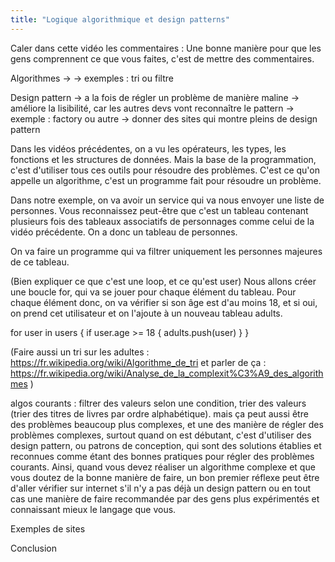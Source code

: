 ```yaml
---
title: "Logique algorithmique et design patterns"
---
```


Caler dans cette vidéo les commentaires : Une bonne manière pour que les gens comprennent ce que vous faites, c'est de mettre des commentaires.

Algorithmes
-> 
-> exemples : tri ou filtre

Design pattern
-> a la fois de régler un problème de manière maline
-> améliore la lisibilité, car les autres devs vont reconnaître le pattern
-> exemple : factory ou autre
-> donner des sites qui montre pleins de design pattern


Dans les vidéos précédentes, on a vu les opérateurs, les types, les fonctions et les structures de données. Mais la base de la programmation, c'est d'utiliser tous ces outils pour résoudre des problèmes. C'est ce qu'on appelle un algorithme, c'est un programme fait pour résoudre un problème.

Dans notre exemple, on va avoir un service qui va nous envoyer une liste de personnes. Vous reconnaissez peut-être que c'est un tableau contenant plusieurs fois des tableaux associatifs de personnages comme celui de la vidéo précédente. On a donc un tableau de personnes.

On va faire un programme qui va filtrer uniquement les personnes majeures de ce tableau.

(Bien expliquer ce que c'est une loop, et ce qu'est user)
Nous allons créer une boucle for, qui va se jouer pour chaque élément du tableau. Pour chaque élément donc, on va vérifier si son âge est d'au moins 18, et si oui, on prend cet utilisateur et on l'ajoute à un nouveau tableau adults.

for user in users {
	if user.age >= 18 {
		adults.push(user)
	}
}

(Faire aussi un tri sur les adultes : https://fr.wikipedia.org/wiki/Algorithme_de_tri
et parler de ça :
https://fr.wikipedia.org/wiki/Analyse_de_la_complexit%C3%A9_des_algorithmes
)

algos courants : filtrer des valeurs selon une condition, trier des valeurs (trier des titres de livres par ordre alphabétique). mais ça peut aussi être des problèmes beaucoup plus complexes, et une des manière de régler des problèmes complexes, surtout quand on est débutant, c'est d'utiliser des design pattern, ou patrons de conception, qui sont des solutions établies et reconnues comme étant des bonnes pratiques pour régler des problèmes courants. Ainsi, quand vous devez réaliser un algorithme complexe et que vous doutez de la bonne manière de faire, un bon premier réflexe peut être d'aller vérifier sur internet s'il n'y a pas déjà un design pattern ou en tout cas une manière de faire recommandée par des gens plus expérimentés et connaissant mieux le langage que vous.

Exemples de sites

Conclusion
